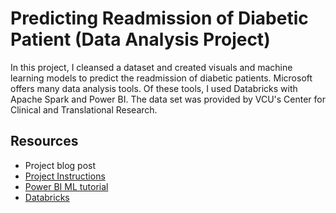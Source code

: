 # Predicting Readmission of Diabetic Patient (Data Analysis Project)

In this project, I cleansed a dataset and created visuals and machine learning models to predict the readmission of diabetic patients. Microsoft offers many data analysis tools. Of these tools, I used Databricks with Apache Spark and Power BI. The data set was provided by VCU's Center for Clinical and Translational Research.

## Resources 
* Project blog post
* [Project Instructions](https://learn.microsoft.com/en-us/azure/architecture/example-scenario/ai/predict-hospital-readmissions-machine-learning)
* [Power BI ML tutorial](https://learn.microsoft.com/en-us/power-bi/connect-data/service-tutorial-build-machine-learning-model) 
* [Databricks](https://learn.microsoft.com/en-us/azure/databricks/) 
